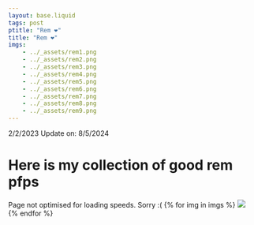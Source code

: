 ```yaml
---
layout: base.liquid
tags: post
ptitle: "Rem ❤️"
title: "Rem ❤️"
imgs:
    - ../_assets/rem1.png
    - ../_assets/rem2.png
    - ../_assets/rem3.png
    - ../_assets/rem4.png
    - ../_assets/rem5.png
    - ../_assets/rem6.png
    - ../_assets/rem7.png
    - ../_assets/rem8.png
    - ../_assets/rem9.png
---
```

2/2/2023
Update on: 8/5/2024

# Here is my collection of good rem pfps
Page not optimised for loading speeds. Sorry :(
{% for img in imgs %}
![]({{img}})
{% endfor %}
